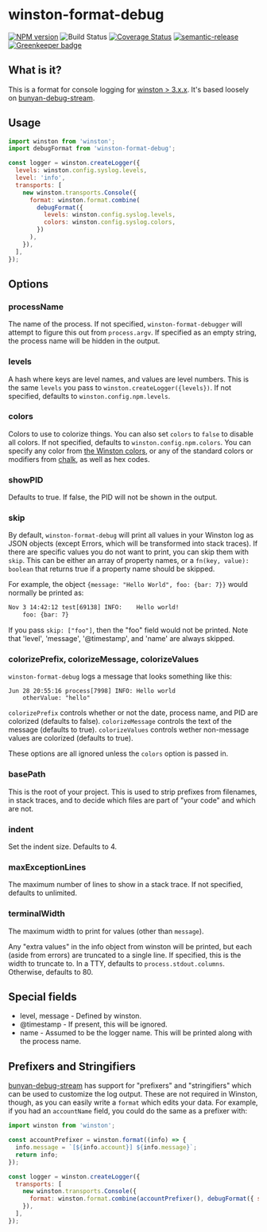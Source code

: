 # winston-format-debug

[![NPM version](https://badge.fury.io/js/winston-format-debug.svg)](https://npmjs.org/package/winston-format-debug)
![Build Status](https://github.com/jwalton/winston-format-debug/workflows/GitHub%20CI/badge.svg)
[![Coverage Status](https://coveralls.io/repos/jwalton/winston-format-debug/badge.svg)](https://coveralls.io/r/jwalton/winston-format-debug)
[![semantic-release](https://img.shields.io/badge/%20%20%F0%9F%93%A6%F0%9F%9A%80-semantic--release-e10079.svg)](https://github.com/semantic-release/semantic-release) [![Greenkeeper badge](https://badges.greenkeeper.io/jwalton/winston-format-debug.svg)](https://greenkeeper.io/)

## What is it?

This is a format for console logging for [winston > 3.x.x](https://github.com/winstonjs/winston).
It's based loosely on [bunyan-debug-stream](https://github.com/jwalton/bunyan-debug-stream).

## Usage

```js
import winston from 'winston';
import debugFormat from 'winston-format-debug';

const logger = winston.createLogger({
  levels: winston.config.syslog.levels,
  level: 'info',
  transports: [
    new winston.transports.Console({
      format: winston.format.combine(
        debugFormat({
          levels: winston.config.syslog.levels,
          colors: winston.config.syslog.colors,
        })
      ),
    }),
  ],
});
```

## Options

### processName

The name of the process. If not specified, `winston-format-debugger` will attempt to figure this out from `process.argv`. If specified as an empty string, the process name will be hidden in the output.

### levels

A hash where keys are level names, and values are level numbers. This is the same `levels` you pass to `winston.createLogger({levels})`. If not specified, defaults to `winston.config.npm.levels`.

### colors

Colors to use to colorize things. You can also set `colors` to `false` to disable all colors. If not specified, defaults to `winston.config.npm.colors`. You can specify any color from [the Winston colors](https://github.com/winstonjs/winston#using-custom-logging-levels), or any of the standard colors or modifiers from [chalk](https://github.com/chalk/chalk), as well as hex codes.

### showPID

Defaults to true. If false, the PID will not be shown in the output.

### skip

By default, `winston-format-debug` will print all values in your Winston log as JSON objects (except Errors, which will be transformed into stack traces). If there are specific values you do not want to print, you can skip them with `skip`. This can be either an array of property names, or a `fn(key, value): boolean` that returns true if a property name should be skipped.

For example, the object `{message: "Hello World", foo: {bar: 7}}` would normally be printed as:

```txt
Nov 3 14:42:12 test[69138] INFO:    Hello world!
    foo: {bar: 7}
```

If you pass `skip: ["foo"]`, then the "foo" field would not be printed. Note that 'level', 'message', '@timestamp', and 'name' are always skipped.

### colorizePrefix, colorizeMessage, colorizeValues

`winston-format-debug` logs a message that looks something like this:

```log
Jun 28 20:55:16 process[7998] INFO: Hello world
    otherValue: "hello"
```

`colorizePrefix` controls whether or not the date, process name, and PID are
colorized (defaults to false). `colorizeMessage` controls the text of the
message (defaults to true). `colorizeValues` controls wether non-message values
are colorized (defaults to true).

These options are all ignored unless the `colors` option is passed in.

### basePath

This is the root of your project. This is used to strip prefixes from filenames,
in stack traces, and to decide which files are part of "your code" and which
are not.

### indent

Set the indent size. Defaults to 4.

### maxExceptionLines

The maximum number of lines to show in a stack trace. If not specified,
defaults to unlimited.

### terminalWidth

The maximum width to print for values (other than `message`).

Any "extra values" in the info object from winston will be printed, but
each (aside from errors) are truncated to a single line. If specified, this
is the width to truncate to. In a TTY, defaults to `process.stdout.columns`.
Otherwise, defaults to 80.

## Special fields

- level, message - Defined by winston.
- @timestamp - If present, this will be ignored.
- name - Assumed to be the logger name. This will be printed along with the process name.

## Prefixers and Stringifiers

[bunyan-debug-stream](https://github.com/jwalton/bunyan-debug-stream) has support
for "prefixers" and "stringifiers" which can be used to customize the log output.
These are not required in Winston, though, as you can easily write a `format`
which edits your data. For example, if you had an `accountName` field, you
could do the same as a prefixer with:

```js
import winston from 'winston';

const accountPrefixer = winston.format((info) => {
  info.message = `[${info.account}] ${info.message}`;
  return info;
});

const logger = winston.createLogger({
  transports: [
    new winston.transports.Console({
      format: winston.format.combine(accountPrefixer(), debugFormat({ skip: ['account'] })),
    }),
  ],
});
```
